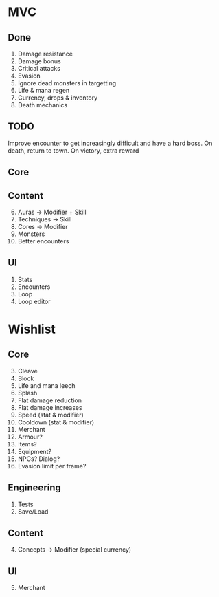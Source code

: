 # MVC

## Done

1. Damage resistance
2. Damage bonus
3. Critical attacks
4. Evasion
5. Ignore dead monsters in targetting
6. Life & mana regen
7. Currency, drops & inventory
8. Death mechanics

## TODO

Improve encounter to get increasingly difficult and have a hard boss. On death, return to town. On victory, extra reward

## Core

## Content

6. Auras -> Modifier + Skill
7. Techniques -> Skill
8. Cores -> Modifier
9. Monsters
10. Better encounters

## UI

1. Stats
2. Encounters
3. Loop
4. Loop editor

# Wishlist

## Core

3. Cleave
4. Block
5. Life and mana leech
6. Splash
7. Flat damage reduction
8. Flat damage increases
9. Speed (stat & modifier)
10. Cooldown (stat & modifier)
11. Merchant
12. Armour?
13. Items?
14. Equipment?
15. NPCs? Dialog?
16. Evasion limit per frame?

## Engineering

1. Tests
2. Save/Load

## Content

4. Concepts -> Modifier (special currency)

## UI

5. Merchant

